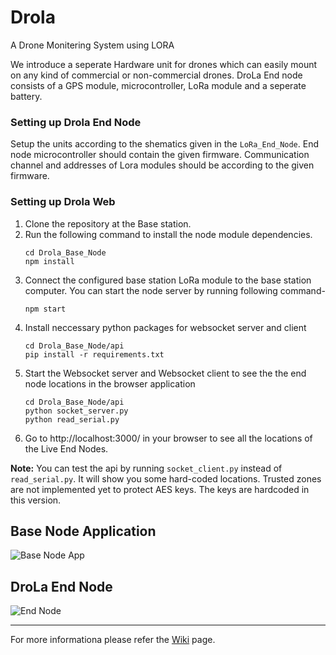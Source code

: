 ﻿# Drola
A Drone Monitering System using LORA

We introduce a seperate Hardware unit for drones which can easily mount on any kind of commercial or non-commercial drones. DroLa End node consists of a GPS module, microcontroller, LoRa module and a seperate battery.

### Setting up Drola End Node
Setup the units according to the shematics given in the `LoRa_End_Node`. End node microcontroller should contain the given firmware. Communication channel and addresses of Lora modules should be according to the given firmware.

### Setting up Drola Web
1) Clone the repository at the Base station. 
2) Run the following command to install the node module dependencies.
   ```
   cd Drola_Base_Node
   npm install
   ```
2) Connect the configured base station LoRa module to the base station computer. You can start the node server by running following command-
   ```
   npm start
   ```
3) Install neccessary python packages for websocket server and client
   ```
   cd Drola_Base_Node/api
   pip install -r requirements.txt
   ```
4) Start the Websocket server and Websocket client to see the the end node locations in the browser application
   ```
   cd Drola_Base_Node/api
   python socket_server.py
   python read_serial.py
   ```
5) Go to http://localhost:3000/ in your browser to see all the locations of the Live End Nodes.

**Note:** You can test the api by running `socket_client.py` instead of `read_serial.py`. It will show you some hard-coded locations. Trusted zones are not implemented yet to protect AES keys. The keys are hardcoded in this version.
  
## Base Node Application
![Base Node App](/Drola_Base_Node/Drola_snap_4.png?raw=true "Base Node App")

## DroLa End Node
![End Node](/LoRa_End_Node/Drola_end_node.jpg?raw=true "Drole End Node")
<hr>

For more informationa please refer the [Wiki](https://github.com/NamalJayasuriya/drola/wiki/Drola) page.

